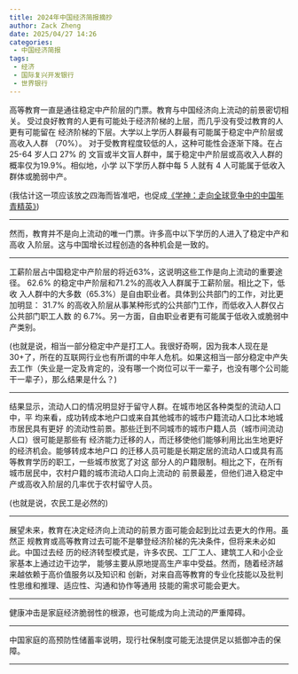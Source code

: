 ```yaml
---
title: 2024年中国经济简报摘抄
author: Zack Zheng
date: 2025/04/27 14:26
categories:
 - 中国经济简报
tags:
 - 经济
 - 国际复兴开发银行
 - 世界银行
---
```


高等教育一直是通往稳定中产阶层的门票。教育与中国经济向上流动的前景密切相关。
受过良好教育的人更有可能处于经济阶梯的上层，而几乎没有受过教育的人更有可能留在
经济阶梯的下层。大学以上学历人群最有可能属于稳定中产阶层或高收入人群 （70%）。
对于受教育程度较低的人，这种可能性会逐渐下降。在占 25-64 岁人口 27% 的
文盲或半文盲人群中，属于稳定中产阶层或高收入人群的概率仅为19.9%。相似地，小学
以下学历人群中每 5 人就有 4 人可能属于低收入群体或脆弱中产。

(我估计这一项应该放之四海而皆准吧，也促成[《学神：走向全球竞争中的中国年青精英》](../学神_走向全球竞争中的中国年青精英/书摘与笔记.md))

--------------------------------------


然而，教育并不是向上流动的唯一门票。许多高中以下学历的人进入了稳定中产和高收
入阶层。这与中国增长过程创造的各种机会是一致的。

----------------------------------------

工薪阶层占中国稳定中产阶层的将近63%，这说明这些工作是向上流动的重要途径。
62.6% 的稳定中产阶层和71.2%的高收入人群属于工薪阶层。相比之下，低收
入人群中的大多数（65.3%）是自由职业者。具体到公共部门的工作，对比更加明显：
31.7% 的高收入阶层从事某种形式的公共部门工作，而低收入人群仅占公共部门职工人数
的 6.7%。另一方面，自由职业者更有可能属于低收入或脆弱中产类别。

(也就是说，相当一部分稳定中产是打工人。我很好奇啊，因为我本人现在是30+了，所在的互联网行业也有所谓的中年人危机。如果这相当一部分稳定中产失去工作（失业是一定及肯定的，没有哪一个岗位可以干一辈子，也没有哪个公司能干一辈子），那么结果是什么？)

----------------------------------------

结果显示，流动人口的情况明显好于留守人群。在城市地区各种类型的流动人口中，平
均来看，成功转成本地户口或来自其他城市的城市户籍流动人口比本地城市居民具有更好
的流动性前景。那些迁到不同城市的城市户籍人员（城市间流动人口）很可能是那些有
经济能力迁移的人，而迁移使他们能够利用比出生地更好的经济机会。能够转成本地户口
的迁移人员可能是长期定居的流动人口或具有高等教育学历的职工，一些城市放宽了对这
部分人的户籍限制。相比之下，在所有城市居民中，农村户籍的城市流动人口向上流动的
前景最差，但他们进入稳定中产或高收入阶层的几率优于农村留守人员。

(也就是说，农民工是必然的)

----------------------------------------

展望未来，教育在决定经济向上流动的前景方面可能会起到比过去更大的作用。虽然正
规教育或高等教育过去可能不是攀登经济阶梯的先决条件，但将来未必如此。中国过去经
历的经济转型模式是，许多农民、工厂工人、建筑工人和小企业家基本上通过边干边学，
能够主要从原地提高生产率中受益。然而，随着经济越来越依赖于高价值服务以及知识和
创新，对来自高等教育的专业化技能以及批判性思维和推理、适应性、沟通和协作等通用
技能的需求可能会更大。

----------------------------------------

健康冲击是家庭经济脆弱性的根源，也可能成为向上流动的严重障碍。

----------------------------------------

中国家庭的高预防性储蓄率说明，现行社保制度可能无法提供足以抵御冲击的保障。

----------------------------------------


